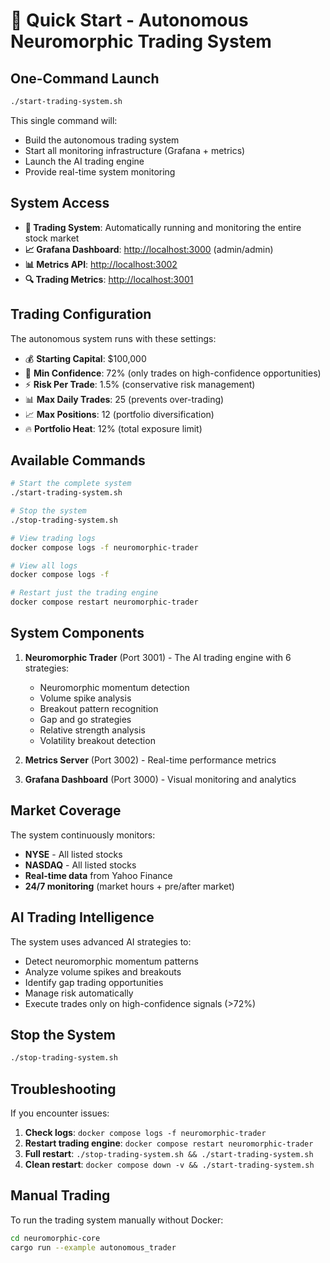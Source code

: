 # 🚀 Quick Start - Autonomous Neuromorphic Trading System

## One-Command Launch

```bash
./start-trading-system.sh
```

This single command will:
- Build the autonomous trading system
- Start all monitoring infrastructure (Grafana + metrics)
- Launch the AI trading engine
- Provide real-time system monitoring

## System Access

- **🤖 Trading System**: Automatically running and monitoring the entire stock market
- **📈 Grafana Dashboard**: [http://localhost:3000](http://localhost:3000) (admin/admin)
- **📊 Metrics API**: [http://localhost:3002](http://localhost:3002)
- **🔍 Trading Metrics**: [http://localhost:3001](http://localhost:3001)

## Trading Configuration

The autonomous system runs with these settings:
- 💰 **Starting Capital**: $100,000
- 🎯 **Min Confidence**: 72% (only trades on high-confidence opportunities)
- ⚡ **Risk Per Trade**: 1.5% (conservative risk management)
- 📊 **Max Daily Trades**: 25 (prevents over-trading)
- 📈 **Max Positions**: 12 (portfolio diversification)
- 🔥 **Portfolio Heat**: 12% (total exposure limit)

## Available Commands

```bash
# Start the complete system
./start-trading-system.sh

# Stop the system
./stop-trading-system.sh

# View trading logs
docker compose logs -f neuromorphic-trader

# View all logs
docker compose logs -f

# Restart just the trading engine
docker compose restart neuromorphic-trader
```

## System Components

1. **Neuromorphic Trader** (Port 3001) - The AI trading engine with 6 strategies:
   - Neuromorphic momentum detection
   - Volume spike analysis
   - Breakout pattern recognition
   - Gap and go strategies
   - Relative strength analysis
   - Volatility breakout detection

2. **Metrics Server** (Port 3002) - Real-time performance metrics
3. **Grafana Dashboard** (Port 3000) - Visual monitoring and analytics

## Market Coverage

The system continuously monitors:
- **NYSE** - All listed stocks
- **NASDAQ** - All listed stocks
- **Real-time data** from Yahoo Finance
- **24/7 monitoring** (market hours + pre/after market)

## AI Trading Intelligence

The system uses advanced AI strategies to:
- Detect neuromorphic momentum patterns
- Analyze volume spikes and breakouts
- Identify gap trading opportunities
- Manage risk automatically
- Execute trades only on high-confidence signals (>72%)

## Stop the System

```bash
./stop-trading-system.sh
```

## Troubleshooting

If you encounter issues:

1. **Check logs**: `docker compose logs -f neuromorphic-trader`
2. **Restart trading engine**: `docker compose restart neuromorphic-trader`
3. **Full restart**: `./stop-trading-system.sh && ./start-trading-system.sh`
4. **Clean restart**: `docker compose down -v && ./start-trading-system.sh`

## Manual Trading

To run the trading system manually without Docker:

```bash
cd neuromorphic-core
cargo run --example autonomous_trader
```
